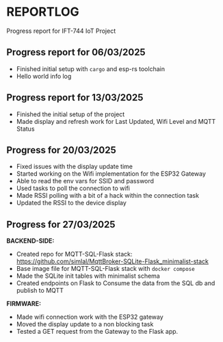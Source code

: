 # REPORTLOG

Progress report for IFT-744 IoT Project

## Progress report for 06/03/2025

- Finished initial setup with `cargo` and esp-rs toolchain
- Hello world info log

## Progress report for 13/03/2025

- Finished the initial setup of the project
- Made display and refresh work for Last Updated, Wifi Level and MQTT Status

## Progress for 20/03/2025

- Fixed issues with the display update time
- Started working on the Wifi implementation for the ESP32 Gateway
- Able to read the env vars for SSID and password
- Used tasks to poll the connection to wifi
- Made RSSI polling with a bit of a hack within the connection task
- Updated the RSSI to the device display

## Progress for 27/03/2025

**BACKEND-SIDE:**

- Created repo for MQTT-SQL-Flask stack: <https://github.com/simlal/MqttBroker-SQLite-Flask_minimalist-stack>
- Base image file for MQTT-SQL-Flask stack with `docker compose`
- Made the SQLite init tables with minimalist schema
- Created endpoints on Flask to Consume the data from the SQL db and publish to MQTT

**FIRMWARE:**

- Made wifi connection work with the ESP32 gateway
- Moved the display update to a non blocking task
- Tested a GET request from the Gateway to the Flask app.
